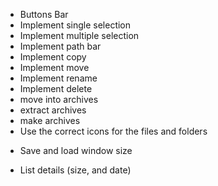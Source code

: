 - Buttons Bar
- Implement single selection
- Implement multiple selection
- Implement path bar
- Implement copy
- Implement move
- Implement rename
- Implement delete
- move into archives
- extract archives
- make archives
- Use the correct icons for the files and folders
+ Save and load window size
- List details (size, and date)

